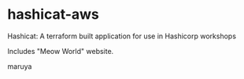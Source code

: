 # hashicat-aws
Hashicat: A terraform built application for use in Hashicorp workshops

Includes "Meow World" website.

maruya
